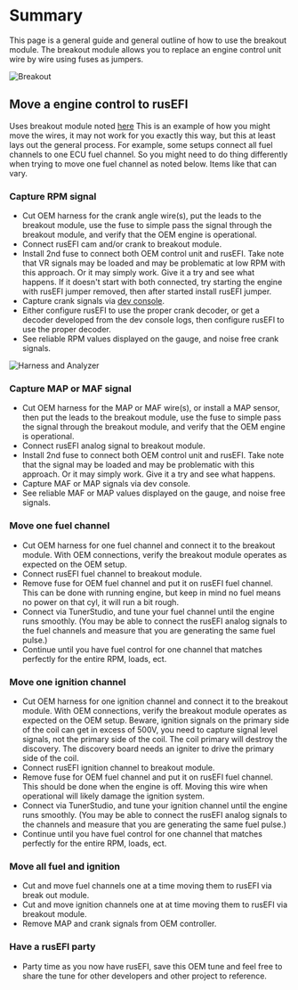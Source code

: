 # Summary

This page is a general guide and general outline of how to use the breakout module. The breakout module allows you to replace an engine control unit wire by wire using fuses as jumpers.

![Breakout](Images/breakout.png)

## Move a engine control to rusEFI

Uses breakout module noted [here](http://rusefi.com/forum/viewtopic.php?f=4&t=454) This is an example of how you might move the wires, it may not work for you exactly this way, but this at least lays out the general process. For example, some setups connect all fuel channels to one ECU fuel channel. So you might need to do thing differently when trying to move one fuel channel as noted below. Items like that can vary.

### Capture RPM signal

* Cut OEM harness for the crank angle wire(s), put the leads to the breakout module, use the fuse to simple pass the signal through the breakout module, and verify that the OEM engine is operational.
* Connect rusEFI cam and/or crank to breakout module.
* Install 2nd fuse to connect both OEM control unit and rusEFI. Take note that VR signals may be loaded and may be problematic at low RPM with this approach. Or it may simply work. Give it a try and see what happens. If it doesn't start with both connected, try starting the engine with rusEFI jumper removed, then after started install rusEFI jumper.
* Capture crank signals via [dev console](Console).
* Either configure rusEFI to use the proper crank decoder, or get a decoder developed from the dev console logs, then configure rusEFI to use the proper decoder.
* See reliable RPM values displayed on the gauge, and noise free crank signals.

![Harness and Analyzer](Images/Harness_and_analyzer.jpg)

### Capture MAP or MAF signal

* Cut OEM harness for the MAP or MAF wire(s), or install a MAP sensor, then put the leads to the breakout module, use the fuse to simple pass the signal through the breakout module, and verify that the OEM engine is operational.
* Connect rusEFI analog signal to breakout module.
* Install 2nd fuse to connect both OEM control unit and rusEFI. Take note that the signal may be loaded and may be problematic with this approach. Or it may simply work. Give it a try and see what happens.
* Capture MAF or MAP signals via dev console.
* See reliable MAF or MAP values displayed on the gauge, and noise free signals.

### Move one fuel channel

* Cut OEM harness for one fuel channel and connect it to the breakout module. With OEM connections, verify the breakout module operates as expected on the OEM setup.
* Connect rusEFI fuel channel to breakout module.
* Remove fuse for OEM fuel channel and put it on rusEFI fuel channel. This can be done with running engine, but keep in mind no fuel means no power on that cyl, it will run a bit rough.
* Connect via TunerStudio, and tune your fuel channel until the engine runs smoothly. (You may be able to connect the rusEFI analog signals to the fuel channels and measure that you are generating the same fuel pulse.)
* Continue until you have fuel control for one channel that matches perfectly for the entire RPM, loads, ect.

### Move one ignition channel

* Cut OEM harness for one ignition channel and connect it to the breakout module. With OEM connections, verify the breakout module operates as expected on the OEM setup. Beware, ignition signals on the primary side of the coil can get in excess of 500V, you need to capture signal level signals, not the primary side of the coil. The coil primary will destroy the discovery. The discovery board needs an igniter to drive the primary side of the coil.
* Connect rusEFI ignition channel to breakout module.
* Remove fuse for OEM fuel channel and put it on rusEFI fuel channel. This should be done when the engine is off. Moving this wire when operational will likely damage the ignition system.  
* Connect via TunerStudio, and tune your ignition channel until the engine runs smoothly. (You may be able to connect the rusEFI analog signals to the  channels and measure that you are generating the same fuel pulse.)
* Continue until you have fuel control for one channel that matches perfectly for the entire RPM, loads, ect.

### Move all fuel and ignition

* Cut and move fuel channels one at a time moving them to rusEFI via break out module.
* Cut and move ignition channels one at at time moving them to rusEFI via breakout module.
* Remove MAP and crank signals from OEM controller.

### Have a rusEFI party

* Party time as you now have rusEFI, save this OEM tune and feel free to share the tune for other developers and other project to reference.
